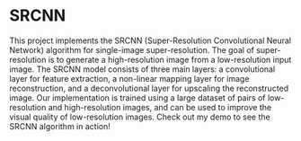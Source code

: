 # SRCNN
This project implements the SRCNN (Super-Resolution Convolutional Neural Network) algorithm for single-image super-resolution. The goal of super-resolution is to generate a high-resolution image from a low-resolution input image. The SRCNN model consists of three main layers: a convolutional layer for feature extraction, a non-linear mapping layer for image reconstruction, and a deconvolutional layer for upscaling the reconstructed image. Our implementation is trained using a large dataset of pairs of low-resolution and high-resolution images, and can be used to improve the visual quality of low-resolution images. Check out my demo to see the SRCNN algorithm in action!
